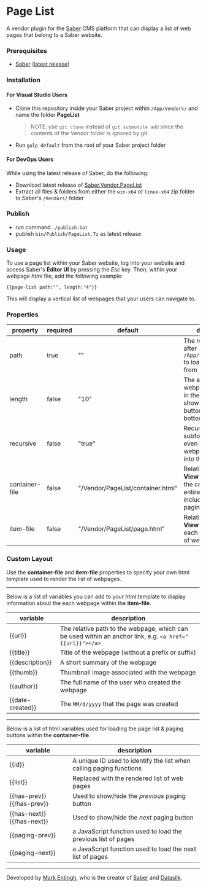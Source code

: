 # Page List
A vendor plugin for the [Saber](https://saber.datasilk.io) CMS platform that can display a list of web pages that belong to a Saber website.

### Prerequisites
* [Saber](https://saber.datasilk.io) ([latest release](https://github.com/Datasilk/Saber/releases))

### Installation
#### For Visual Studio Users
* Clone this repository inside your Saber project within `/App/Vendors/` and name the folder **PageList**
	> NOTE: use `git clone` instead of `git submodule add` since the contents of the Vendor folder is ignored by git
* Run `gulp default` from the root of your Saber project folder

#### For DevOps Users
While using the latest release of Saber, do the following:
* Download latest release of [Saber.Vendor.PageList](https://github.com/Datasilk/Saber-PageList/releases)
* Extract all files & folders from either the `win-x64` or `linux-x64` zip folder to Saber's `/Vendors/` folder

### Publish
* run command `./publish.bat`
* publish `bin/Publish/PageList.7z` as latest release
### Usage
To use a page list within your Saber website, log into your website and access Saber's **Editor UI** by pressing the *Esc* key. Then, within your webpage *html* file, add the following example:

```
{{page-list path:"", length:"4"}}
```
This will display a vertical list of webpages that your users can navigate to.

### Properties

|property|required|default|description|
|---|---|---|---|
|path|true|""|The relative path after `/App/Content/pages/` to load webpages from|
|length|false|"10"|The amount of webpages to display in the list before showing paging buttons at the bottom of the list|
|recursive|false|"true"|Recurse through subfolders to find even more webpages to load into the list|
|container-file|false|"/Vendor/PageList/container.html"|Relative path to the **View** used to load the container of the entire list, which includes optional paging buttons|
|item-file|false|"/Vendor/PageList/page.html"|Relative path to the **View** used to load each item in the list of webpages.

### Custom Layout
Use the **container-file** and **item-file** properties to specify your own html template used to render the list of webpages. 

----

Below is a list of variables you can add to your html template to display information about the each webpage within the **item-file**.

|variable|description|
|---|---|
|{{url}}|The relative path to the webpage, which can be used within an anchor link, e.g. `<a href="{{url}}"></a>`|
|{{title}}|Title of the webpage (without a prefix or suffix)|
|{{description}}|A short summary of the webpage|
|{{thumb}}|Thumbnail image associated with the webpage|
|{{author}}|The full name of the user who created the webpage|
|{{date-created}}|The `MM/d/yyyy` that the page was created|

----

Below is a list of html variables used for loading the page list & paging buttons within the **container-file**.

|variable|description|
|---|---|
|{{id}}|A unique ID used to identify the list when calling paging functions|
|{{list}}|Replaced with the rendered list of web pages|
|{{has-prev}} {{/has-prev}}|Used to show/hide the *previous* paging button|
|{{has-next}} {{/has-next}}|Used to show/hide the *next* paging button|
|{{paging-prev}}|a JavaScript function used to load the previous list of pages|
|{{paging-next}}|a JavaScript function used to load the next list of pages|

----

Developed by [Mark Entingh](https://www.markentingh.com), who is the creator of [Saber](https://saber.datasilk.io) and [Datasilk](https://www.datasilk.io).
